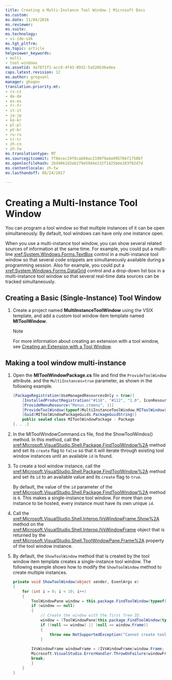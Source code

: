 ```yaml
---
title: Creating a Multi-Instance Tool Window | Microsoft Docs
ms.custom: 
ms.date: 11/04/2016
ms.reviewer: 
ms.suite: 
ms.technology:
- vs-ide-sdk
ms.tgt_pltfrm: 
ms.topic: article
helpviewer_keywords:
- multi
- tool windows
ms.assetid: 4a7872f1-acc9-4f43-8932-5a526b36adea
caps.latest.revision: 12
ms.author: gregvanl
manager: ghogen
translation.priority.mt:
- cs-cz
- de-de
- es-es
- fr-fr
- it-it
- ja-jp
- ko-kr
- pl-pl
- pt-br
- ru-ru
- tr-tr
- zh-cn
- zh-tw
ms.translationtype: MT
ms.sourcegitcommit: ff8ecec19f8cab04ac2190f9a4a995766f1750bf
ms.openlocfilehash: 2bd4061d2eb279e59d4e232f1425b6e283f02d7d
ms.contentlocale: zh-tw
ms.lasthandoff: 08/24/2017

---
```

# <a name="creating-a-multi-instance-tool-window"></a>Creating a Multi-Instance Tool Window
You can program a tool window so that multiple instances of it can be open simultaneously. By default, tool windows can have only one instance open.  
  
 When you use a multi-instance tool window, you can show several related sources of information at the same time. For example, you could put a multi-line <xref:System.Windows.Forms.TextBox> control in a multi-instance tool window so that several code snippets are simultaneously available during a programming session. Also for example, you could put a <xref:System.Windows.Forms.DataGrid> control and a drop-down list box in a multi-instance tool window so that several real-time data sources can be tracked simultaneously.  
  
## <a name="creating-a-basic-single-instance-tool-window"></a>Creating a Basic (Single-Instance) Tool Window  
  
1.  Create a project named **MultiInstanceToolWindow** using the VSIX template, and add a custom tool window item template named **MIToolWindow**.  
  
    > [!NOTE]
    >  For more information about creating an extension with a tool window, see [Creating an Extension with a Tool Window](../extensibility/creating-an-extension-with-a-tool-window.md).  
  
## <a name="making-a-tool-window-multi-instance"></a>Making a tool window multi-instance  
  
1.  Open the **MIToolWindowPackage.cs** file and find the `ProvideToolWindow` attribute. and the `MultiInstances=true` parameter, as shown in the following example.  
  
    ```cs  
    [PackageRegistration(UseManagedResourcesOnly = true)]  
        [InstalledProductRegistration("#110", "#112", "1.0", IconResourceID = 400)] // Info on this package for Help/About  
        [ProvideMenuResource("Menus.ctmenu", 1)]  
        [ProvideToolWindow(typeof(MultiInstanceToolWindow.MIToolWindow), MultiInstances = true)]  
        [Guid(MIToolWindowPackageGuids.PackageGuidString)]  
        public sealed class MIToolWindowPackage : Package  
    {. . .}  
    ```  
  
2.  In the MIToolWindowCommand.cs file, find the ShowToolWindos() method. In this method, call the <xref:Microsoft.VisualStudio.Shell.Package.FindToolWindow%2A> method and set its `create` flag to `false` so that it will iterate through existing tool window instances until an available `id` is found.  
  
3.  To create a tool window instance, call the <xref:Microsoft.VisualStudio.Shell.Package.FindToolWindow%2A> method and set its `id` to an available value and its `create` flag to `true`.  
  
     By default, the value of the `id` parameter of the <xref:Microsoft.VisualStudio.Shell.Package.FindToolWindow%2A> method is `0`. This makes a single-instance tool window. For more than one instance to be hosted, every instance must have its own unique `id`.  
  
4.  Call the <xref:Microsoft.VisualStudio.Shell.Interop.IVsWindowFrame.Show%2A> method on the <xref:Microsoft.VisualStudio.Shell.Interop.IVsWindowFrame> object that is returned by the <xref:Microsoft.VisualStudio.Shell.ToolWindowPane.Frame%2A> property of the tool window instance.  
  
5.  By default, the `ShowToolWindow` method that is created by the tool window item template creates a single-instance tool window. The following example shows how to modify the `ShowToolWindow` method to create multiple instances.  
  
    ```cs  
    private void ShowToolWindow(object sender, EventArgs e)  
    {  
        for (int i = 0; i < 10; i++)  
        {  
            ToolWindowPane window = this.package.FindToolWindow(typeof(MIToolWindow), i, false);  
            if (window == null)  
            {  
                // Create the window with the first free ID.   
                window = (ToolWindowPane)this.package.FindToolWindow(typeof(MIToolWindow), i, true);  
                if ((null == window) || (null == window.Frame))  
                {  
                    throw new NotSupportedException("Cannot create tool window");  
                }  
  
            IVsWindowFrame windowFrame = (IVsWindowFrame)window.Frame;  
            Microsoft.VisualStudio.ErrorHandler.ThrowOnFailure(windowFrame.Show());  
            break;  
            }  
        }  
    }  
    ```
